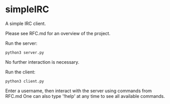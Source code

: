 # simpleIRC
A simple IRC client.

Please see RFC.md for an overview of the project.

Run the server:

`python3 server.py`

No further interaction is necessary.

Run the client:

`python3 client.py`

Enter a username, then interact with the server using commands from RFC.md
One can also type '!help' at any time to see all available commands.
